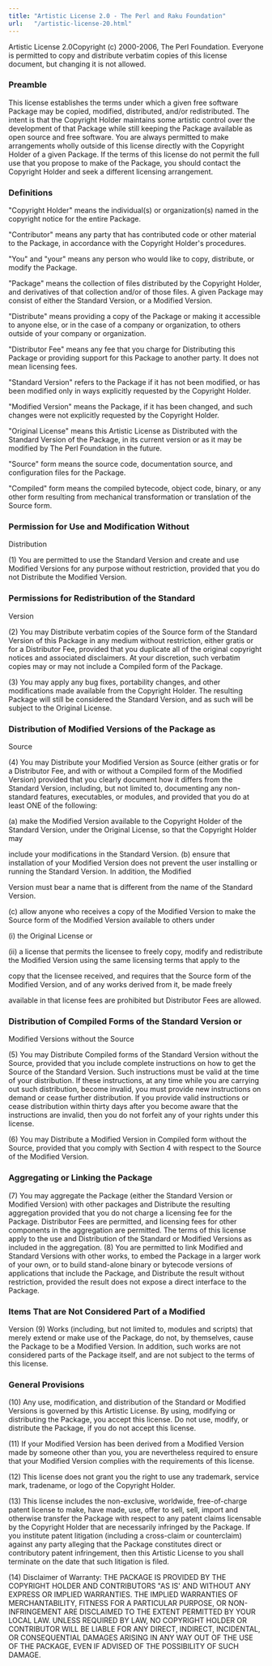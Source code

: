 ```yaml
---
title: "Artistic License 2.0 - The Perl and Raku Foundation"
url:   "/artistic-license-20.html"
---
```

Artistic License 2.0Copyright (c) 2000-2006, The Perl Foundation.
Everyone
is permitted to copy and distribute verbatim copies of this
license document, but changing it is not allowed.

### Preamble

This license establishes the terms under which
a given free software Package may be copied, modified,
distributed, and/or redistributed. The intent is that the
Copyright Holder maintains some artistic control over the
development of that Package while still keeping the Package
available as open source and free software.
You are
always permitted to make arrangements wholly outside of this
license directly with the Copyright Holder of a given
Package. If the terms of this license do not permit the full
use that you propose to make of the Package, you should
contact the Copyright Holder and seek a different licensing
arrangement.

### Definitions

"Copyright Holder" means the individual(s) or
organization(s) named in the copyright notice for the entire
Package.

"Contributor" means any party that has
contributed code or other material to the Package, in
accordance with the Copyright Holder's procedures.

"You"
and "your" means any person who would like to copy,
distribute, or modify the Package.

"Package"
means the collection of files distributed by the Copyright
Holder, and derivatives of that collection and/or of those
files. A given Package may consist of either the Standard
Version, or a Modified Version.

"Distribute"
means providing a copy of the Package or making it
accessible to anyone else, or in the case of a company or
organization, to others outside of your company or
organization.

"Distributor Fee" means any fee
that you charge for Distributing this Package or providing
support for this Package to another party. It does not mean
licensing fees.

"Standard Version" refers to the
Package if it has not been modified, or has been modified
only in ways explicitly requested by the Copyright
Holder.

"Modified Version" means the Package, if
it has been changed, and such changes were not explicitly
requested by the Copyright Holder.

"Original
License" means this Artistic License as Distributed with the
Standard Version of the Package, in its current version or
as it may be modified by The Perl Foundation in the
future.

"Source" form means the source code,
documentation source, and configuration files for the
Package.

"Compiled" form means the compiled
bytecode, object code, binary, or any other form resulting
from mechanical transformation or translation of the Source
form.

### Permission for Use and Modification Without
Distribution

(1) You are permitted to use the Standard
Version and create and use Modified Versions for any purpose
without restriction, provided that you do not Distribute the
Modified Version.

### Permissions for Redistribution of the Standard
Version

(2) You may Distribute verbatim copies of the
Source form of the Standard Version of this Package in any
medium without restriction, either gratis or for a
Distributor Fee, provided that you duplicate all of the
original copyright notices and associated disclaimers. At
your discretion, such verbatim copies may or may not include
a Compiled form of the Package.

(3) You may
apply any bug fixes, portability changes, and other
modifications made available from the Copyright Holder. The
resulting Package will still be considered the Standard
Version, and as such will be subject to the Original
License.

### Distribution of Modified Versions of the Package as
Source

(4) You may Distribute your Modified Version as
Source (either gratis or for a Distributor Fee, and with or
without a Compiled form of the Modified Version) provided
that you clearly document how it differs from the Standard
Version, including, but not limited to, documenting any
non-standard features, executables, or modules, and provided
that you do at least ONE of the following:

(a) make the Modified Version available to the
Copyright Holder of the Standard Version, under the Original
License, so that the Copyright Holder may

include your modifications in the
Standard Version.
(b) ensure that
installation of your Modified Version does not prevent the
user installing or running the Standard Version. In
addition, the Modified

Version must bear a name that is different
from the name of the Standard Version.

(c) allow anyone who receives a copy of the Modified
Version to make the Source form of the Modified Version
available to others under

(i) the Original License or

(ii) a license that permits the licensee to
freely copy, modify and redistribute the Modified Version
using the same licensing terms that apply to the

copy that
the licensee received, and requires that the Source form of
the Modified Version, and of any works derived from it, be
made freely

available in that license fees are prohibited
but Distributor Fees are allowed.

### Distribution of Compiled Forms of the Standard Version or
Modified Versions without the Source

(5) You may Distribute Compiled forms of the
Standard Version without the Source, provided that you
include complete instructions on how to get the Source of
the Standard Version. Such instructions must be valid at the
time of your distribution. If these instructions, at any
time while you are carrying out such distribution, become
invalid, you must provide new instructions on demand or
cease further distribution. If you provide valid
instructions or cease distribution within thirty days after
you become aware that the instructions are invalid, then you
do not forfeit any of your rights under this license.

(6)
You may Distribute a Modified Version in Compiled form
without the Source, provided that you comply with Section 4
with respect to the Source of the Modified Version.

### Aggregating or Linking the Package

(7) You may aggregate the Package (either the
Standard Version or Modified Version) with other packages
and Distribute the resulting aggregation provided that you
do not charge a licensing fee for the Package. Distributor
Fees are permitted, and licensing fees for other components
in the aggregation are permitted. The terms of this license
apply to the use and Distribution of the Standard or
Modified Versions as included in the aggregation.
(8)
You are permitted to link Modified and Standard Versions
with other works, to embed the Package in a larger work of
your own, or to build stand-alone binary or bytecode
versions of applications that include the Package, and
Distribute the result without restriction, provided the
result does not expose a direct interface to the Package.

### Items That are Not Considered Part of a Modified
Version
(9) Works (including, but not limited to, modules and
scripts) that merely extend or make use of the Package, do
not, by themselves, cause the Package to be a Modified
Version. In addition, such works are not considered parts of
the Package itself, and are not subject to the terms of this
license.

### General Provisions
(10) Any use, modification, and distribution of the
Standard or Modified Versions is governed by this Artistic
License. By using, modifying or distributing the Package,
you accept this license. Do not use, modify, or distribute
the Package, if you do not accept this license.

(11)
If your Modified Version has been derived from a Modified
Version made by someone other than you, you are nevertheless
required to ensure that your Modified Version complies with
the requirements of this license.

(12) This
license does not grant you the right to use any trademark,
service mark, tradename, or logo of the Copyright Holder.

(13)
This license includes the non-exclusive, worldwide,
free-of-charge patent license to make, have made, use, offer
to sell, sell, import and otherwise transfer the Package
with respect to any patent claims licensable by the
Copyright Holder that are necessarily infringed by the
Package. If you institute patent litigation (including a
cross-claim or counterclaim) against any party alleging that
the Package constitutes direct or contributory patent
infringement, then this Artistic License to you shall
terminate on the date that such litigation is filed.

(14)
Disclaimer of Warranty: THE PACKAGE IS PROVIDED BY THE
COPYRIGHT HOLDER AND CONTRIBUTORS "AS IS' AND WITHOUT ANY
EXPRESS OR IMPLIED WARRANTIES. THE IMPLIED WARRANTIES OF
MERCHANTABILITY, FITNESS FOR A PARTICULAR PURPOSE, OR
NON-INFRINGEMENT ARE DISCLAIMED TO THE EXTENT PERMITTED BY
YOUR LOCAL LAW. UNLESS REQUIRED BY LAW, NO COPYRIGHT HOLDER
OR CONTRIBUTOR WILL BE LIABLE FOR ANY DIRECT, INDIRECT,
INCIDENTAL, OR CONSEQUENTIAL DAMAGES ARISING IN ANY WAY OUT
OF THE USE OF THE PACKAGE, EVEN IF ADVISED OF THE
POSSIBILITY OF SUCH DAMAGE.